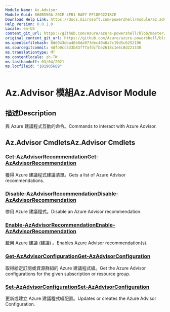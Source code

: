 ```yaml
---
Module Name: Az.Advisor
Module Guid: 860B550A-20CE-4FB1-BAE7-EF10E9221BCE
Download Help Link: https://docs.microsoft.com/powershell/module/az.advisor
Help Version: 0.0.1.0
Locale: en-US
content_git_url: https://github.com/Azure/azure-powershell/blob/master/src/Advisor/Advisor/help/Az.Advisor.md
original_content_git_url: https://github.com/Azure/azure-powershell/blob/master/src/Advisor/Advisor/help/Az.Advisor.md
ms.openlocfilehash: 8dd043eba46b8da97fdec4040a7c19d5c6252196
ms.sourcegitcommit: 4dfb0cc533b83f77afdcfbe2618c1e6c8d221330
ms.translationtype: MT
ms.contentlocale: zh-TW
ms.lasthandoff: 03/04/2021
ms.locfileid: "101905689"
---
```

# <span data-ttu-id="2a5a4-101">Az.Advisor 模組</span><span class="sxs-lookup"><span data-stu-id="2a5a4-101">Az.Advisor Module</span></span>
## <span data-ttu-id="2a5a4-102">描述</span><span class="sxs-lookup"><span data-stu-id="2a5a4-102">Description</span></span>
<span data-ttu-id="2a5a4-103">與 Azure 建議程式互動的命令。</span><span class="sxs-lookup"><span data-stu-id="2a5a4-103">Commands to interact with Azure Advisor.</span></span>

## <span data-ttu-id="2a5a4-104">Az.Advisor Cmdlets</span><span class="sxs-lookup"><span data-stu-id="2a5a4-104">Az.Advisor Cmdlets</span></span>
### [<span data-ttu-id="2a5a4-105">Get-AzAdvisorRecommendation</span><span class="sxs-lookup"><span data-stu-id="2a5a4-105">Get-AzAdvisorRecommendation</span></span>](Get-AzAdvisorRecommendation.md)
<span data-ttu-id="2a5a4-106">獲得 Azure 建議程式建議清單。</span><span class="sxs-lookup"><span data-stu-id="2a5a4-106">Gets a list of Azure Advisor recommendations.</span></span>

### [<span data-ttu-id="2a5a4-107">Disable-AzAdvisorRecommendation</span><span class="sxs-lookup"><span data-stu-id="2a5a4-107">Disable-AzAdvisorRecommendation</span></span>](Disable-AzAdvisorRecommendation.md)
<span data-ttu-id="2a5a4-108">停用 Azure 建議程式。</span><span class="sxs-lookup"><span data-stu-id="2a5a4-108">Disable an Azure Advisor recommendation.</span></span>

### [<span data-ttu-id="2a5a4-109">Enable-AzAdvisorRecommendation</span><span class="sxs-lookup"><span data-stu-id="2a5a4-109">Enable-AzAdvisorRecommendation</span></span>](Enable-AzAdvisorRecommendation.md)
<span data-ttu-id="2a5a4-110">啟用 Azure 建議 (建議) 。</span><span class="sxs-lookup"><span data-stu-id="2a5a4-110">Enables Azure Advisor recommendation(s).</span></span>

### [<span data-ttu-id="2a5a4-111">Get-AzAdvisorConfiguration</span><span class="sxs-lookup"><span data-stu-id="2a5a4-111">Get-AzAdvisorConfiguration</span></span>](Get-AzAdvisorConfiguration.md)
<span data-ttu-id="2a5a4-112">取得給定訂閱或資源群組的 Azure 建議程式組。</span><span class="sxs-lookup"><span data-stu-id="2a5a4-112">Get the Azure Advisor configurations for the given subscription or resource group.</span></span>

### [<span data-ttu-id="2a5a4-113">Set-AzAdvisorConfiguration</span><span class="sxs-lookup"><span data-stu-id="2a5a4-113">Set-AzAdvisorConfiguration</span></span>](Set-AzAdvisorConfiguration.md)
<span data-ttu-id="2a5a4-114">更新或建立 Azure 建議程式組配置。</span><span class="sxs-lookup"><span data-stu-id="2a5a4-114">Updates or creates the Azure Advisor Configuration.</span></span>
